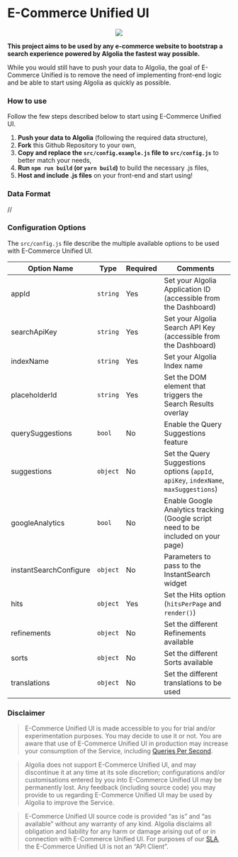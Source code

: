 # E-Commerce Unified UI

<p align="center">
<img src="https://cl.ly/c3fa6a6b250a/Screenshot%2525202019-05-27%252520at%25252010.17.35.png" />
</p>

**This project aims to be used by any e-commerce website to bootstrap a search experience powered by Algolia the fastest way possible.**

While you would still have to push your data to Algolia, the goal of E-Commerce Unified is to remove the need of implementing front-end logic and be able to start using Algolia as quickly as possible.

### How to use

Follow the few steps described below to start using E-Commerce Unified UI.

1. **Push your data to Algolia** (following the required data structure),
2. **Fork** this Github Repository to your own,
3. **Copy and replace the `src/config.example.js` file to `src/config.js`** to better match your needs,
4. **Run `npm run build` (or `yarn build`)** to build the necessary .js files,
5. **Host and include .js files** on your front-end and start using!

### Data Format

//

### Configuration Options

The `src/config.js` file describe the multiple available options to be used with E-Commerce Unified UI.

| Option Name | Type | Required | Comments |
| --- | --- | --- | --- |
| appId | `string` | Yes | Set your Algolia Application ID (accessible from the Dashboard) |
| searchApiKey | `string` | Yes | Set your Algolia Search API Key (accessible from the Dashboard) |
| indexName | `string` | Yes | Set your Algolia Index name |
| placeholderId | `string` | Yes | Set the DOM element that triggers the Search Results overlay |
| querySuggestions | `bool` | No | Enable the Query Suggestions feature |
| suggestions | `object` | No | Set the Query Suggestions options (`appId`, `apiKey`, `indexName`, `maxSuggestions`) |
| googleAnalytics | `bool` | No | Enable Google Analytics tracking (Google script need to be included on your page) |
| instantSearchConfigure | `object` | No | Parameters to pass to the InstantSearch widget |
| hits | `object` | Yes | Set the Hits option (`hitsPerPage` and `render()`) |
| refinements | `object` | No | Set the different Refinements available |
| sorts | `object` | No | Set the different Sorts available |
| translations | `object` | No | Set the different translations to be used |

### Disclaimer

> E-Commerce Unified UI is made accessible to you for trial and/or experimentation purposes. You may decide to use it or not. You are aware that use of E-Commerce Unified UI in production may increase your consumption of the Service, including [Queries Per Second](https://www.algolia.com/doc/faq/monitoring/which-queries-are-counted-as-part-of-the-max-qps-computations/).

> Algolia does not support E-Commerce Unified UI, and may discontinue it at any time at its sole discretion; configurations and/or customisations entered by you into E-Commerce Unified UI may be permanently lost. Any feedback (including source code) you may provide to us regarding E-Commerce Unified UI may be used by Algolia to improve the Service.

> E-Commerce Unified UI source code is provided “as is” and “as available” without any warranty of any kind. Algolia disclaims all obligation and liability for any harm or damage arising out of or in connection with E-Commerce Unified UI. For purposes of our [SLA](https://www.algolia.com/policies/sla), the E-Commerce Unified UI is not an “API Client”.
